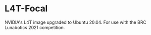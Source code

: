 # L4T-Focal
NVIDIA's L4T image upgraded to Ubuntu 20.04. For use with the BRC Lunabotics 2021 competition.

